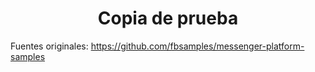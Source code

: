 <h1 align="center">Copia de prueba</h1>

Fuentes originales: https://github.com/fbsamples/messenger-platform-samples
